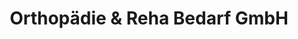 ---
title: "Orthopädie & Reha Bedarf GmbH"
url: /alzey/orthopaedie-und-reha-bedarf-gmbh-hospitalstrasse/
shop: Sanitätshaus
---